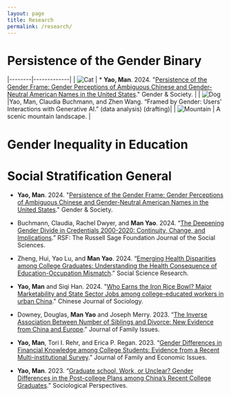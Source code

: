 ```yaml
---
layout: page
title: Research
permalink: /research/
---
```

# Persistence of the Gender Binary

|--------|-------------|
| ![Cat](https://placekitten.com/100/100) | * **Yao, Man**. 2024. "[Persistence of the Gender Frame: Gender Perceptions of Ambiguous Chinese and Gender-Neutral American Names in the United States](https://journals.sagepub.com/doi/10.1177/08912432241289956)." Gender & Society. |
| ![Dog](https://placedog.net/100/100) |Yao, Man, Claudia Buchmann, and Zhen Wang. “Framed by Gender: Users’ Interactions with Generative AI.” (data analysis) (drafting)|
| ![Mountain](https://via.placeholder.com/100?text=Mountain) | A scenic mountain landscape. |


# Gender Inequality in Education

# Social Stratification General

* **Yao, Man**. 2024. "[Persistence of the Gender Frame: Gender Perceptions of Ambiguous Chinese and Gender-Neutral American Names in the United States](https://journals.sagepub.com/doi/10.1177/08912432241289956)." Gender & Society.

* Buchmann, Claudia, Rachel Dwyer, and **Man Yao**. 2024. “[The Deepening Gender Divide in Credentials 2000-2020: Continuity, Change, and Implications](https://doi.org/10.7758/RSF.2025.11.1.08).” RSF: The Russell Sage Foundation Journal of the Social Sciences.

* Zheng, Hui, Yao Lu, and **Man Yao**. 2024. “[Emerging Health Disparities among College Graduates: Understanding the Health Consequence of Education-Occupation Mismatch](https://www.sciencedirect.com/science/article/abs/pii/S0049089X24000371).” Social Science Research.
  
* **Yao, Man** and Siqi Han. 2024. "[Who Earns the Iron Rice Bowl? Major Marketability and State Sector Jobs among college-educated workers in urban China](https://journals.sagepub.com/doi/abs/10.1177/2057150X241237629)." Chinese Journal of Sociology.

* Downey, Douglas, **Man Yao** and Joseph Merry. 2023. “[The Inverse Association Between Number of Siblings and Divorce: New Evidence from China and Europe](https://journals.sagepub.com/doi/10.1177/0192513X231162977).” Journal of Family Issues.

* **Yao, Man**, Tori I. Rehr, and Erica P. Regan. 2023. “[Gender Differences in Financial Knowledge among College Students: Evidence from a Recent Multi-institutional Survey](https://doi.org/10.1007/s10834-022-09860-1).” Journal of Family and Economic Issues.

* **Yao, Man**. 2023. “[Graduate school, Work, or Unclear? Gender Differences in the Post-college Plans among China’s Recent College Graduates](https://doi.org/10.1177/07311214221124536).” Sociological Perspectives.

